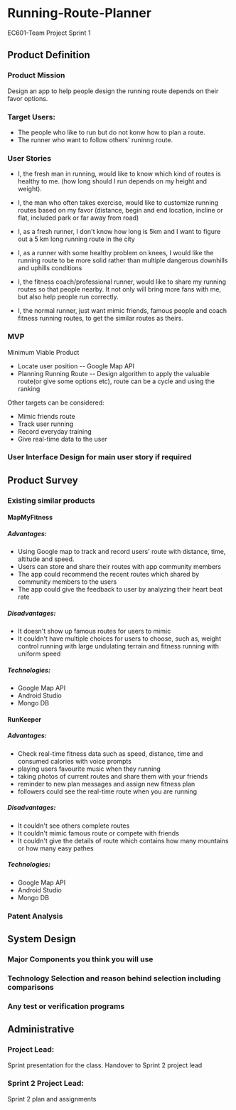 # Running-Route-Planner
EC601-Team Project
Sprint 1

## Product Definition
### Product Mission
Design an app to help people design the running route depends on their favor options. 

### Target Users:
- The people who like to run but do not konw how to plan a route.
- The runner who want to follow others' runinng route.

### User Stories
- I, the fresh man in running, would like to know which kind of routes is healthy to me. (how long should I run depends on my height and weight).

- I, the man who often takes exercise, would like to customize running routes based on my favor (distance, begin and end location, incline or flat, included park or far away from road)

- I, as a fresh runner, I don't know how long is 5km and I want to figure out a 5 km long running route in the city

- I, as a runner with some healthy problem on knees, I would like the running route to be more solid rather than multiple dangerous downhills and uphills conditions

- I, the fitness coach/professional runner, would like to share my running routes so that people nearby. It not only will bring more fans with me, but also help people run correctly.

- I, the normal runner, just want mimic friends,  famous people and coach fitness running routes, to get the similar routes as theirs.

### MVP
Minimum Viable Product
- Locate user position -- Google Map API
- Planning Running Route -- Design algorithm to apply the valuable route(or give some options etc), route can be a cycle and using the ranking

Other targets can be considered:
- Mimic friends route 
- Track user running
- Record everyday training
- Give real-time data to the user

### User Interface Design for main user story if required

## Product Survey

### Existing similar products
#### MapMyFitness
##### Advantages:
- Using Google map to track and record users' route with distance, time, altitude and speed.
- Users can store and share their routes with app community members
- The app could recommend the recent routes which shared by community members to the users
- The app could give the feedback to user by analyzing their heart beat rate
##### Disadvantages:
- It doesn't show up famous routes for users to mimic
- It couldn't have multiple choices for users to choose, such as, weight control running with large undulating terrain and fitness running with uniform speed
##### Technologies:
- Google Map API
- Android Studio
- Mongo DB

#### RunKeeper
##### Advantages:
- Check real-time fitness data such as speed, distance, time and consumed calories with voice prompts
- playing users favourite music when they running
- taking photos of current routes and share them with your friends
- reminder to new plan messages and assign new fitness plan
- followers could see the real-time route when you are running
##### Disadvantages:
- It couldn't see others complete routes
- It couldn't mimic famous route or compete with friends
- It couldn't give the details of route which contains how many mountains or how many easy pathes
##### Technologies:
- Google Map API
- Android Studio
- Mongo DB

### Patent Analysis

## System Design

### Major Components you think you will use
### Technology Selection and reason behind selection including comparisons
### Any test or verification programs

## Administrative

### Project Lead: 
Sprint presentation for the class.
Handover to Sprint 2 project lead

### Sprint 2 Project Lead:
Sprint 2 plan and assignments
